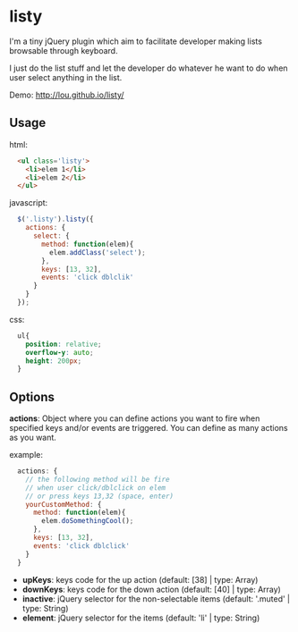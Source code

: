 listy
=====

I'm a tiny jQuery plugin which aim to facilitate developer making lists browsable through keyboard.

I just do the list stuff and let the developer do whatever he want to do when user select anything in the list.

Demo: http://lou.github.io/listy/

Usage
-----

html:
```html
  <ul class='listy'>
    <li>elem 1</li>
    <li>elem 2</li>
  </ul>
```

javascript:
```javascript
  $('.listy').listy({
    actions: {
      select: {
        method: function(elem){
          elem.addClass('select');
        },
        keys: [13, 32],
        events: 'click dblclik'
      }
    }
  });
```

css:
```css
  ul{
    position: relative;
    overflow-y: auto;
    height: 200px;
  }
```

Options
-------

**actions**:
Object where you can define actions you want to fire when specified keys and/or events are triggered.
You can define as many actions as you want.

example:
```javascript
  actions: {
    // the following method will be fire
    // when user click/dblclick on elem
    // or press keys 13,32 (space, enter)
    yourCustomMethod: {
      method: function(elem){
        elem.doSomethingCool();
      },
      keys: [13, 32],
      events: 'click dblclick'
    }
  }
```

* **upKeys**: keys code for the up action (default: [38] | type: Array)
* **downKeys**: keys code for the down action (default: [40] | type: Array)
* **inactive**: jQuery selector for the non-selectable items (default: '.muted' | type: String)
* **element**: jQuery selector for the items (default: 'li' | type: String)

